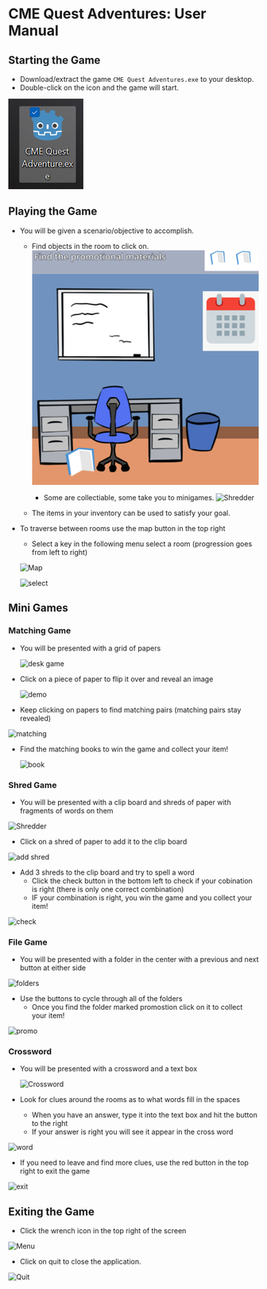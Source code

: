 # CME Quest Adventures: User Manual

## Starting the Game

* Download/extract the game `CME Quest Adventures.exe` to your desktop.
* Double-click on the icon and the game will start.

![Godot Exe](<Screenshot 2023-11-12 194311.png>)

## Playing the Game

* You will be given a scenario/objective to accomplish.
	* Find objects in the room to click on.
	 ![The Room](<Screenshot 2023-11-12 193804.png>)
		* Some are collectiable, some take you to minigames.
![Shredder](https://github.com/Jcarth3w/CME-Quest-Adventures/assets/89651665/db4d45b9-d351-4f5c-90a1-389d94a440c6)

	* The items in your inventory can be used to satisfy your goal.

* To traverse between rooms use the map button in the top right
	* Select a key in the following menu select a room (progression goes from left to right)
  
	![Map](https://github.com/Jcarth3w/CME-Quest-Adventures/assets/89651665/0218a429-f86e-4e49-ab66-48b672302ef1)

	![select](https://github.com/Jcarth3w/CME-Quest-Adventures/assets/89651665/db8ef963-87cb-4557-b8ec-dd2dac7a63ab)



## Mini Games

### Matching Game

* You will be presented with a grid of papers

  ![desk game](https://github.com/Jcarth3w/CME-Quest-Adventures/assets/89651665/4c6d2b44-054a-485e-aa2d-0779ef42337f)

* Click on a piece of paper to flip it over and reveal an image

  ![demo](https://github.com/Jcarth3w/CME-Quest-Adventures/assets/89651665/78790542-7802-4bba-add6-a87cba0b3f55)

* Keep clicking on papers to find matching pairs (matching pairs stay revealed)

![matching](https://github.com/Jcarth3w/CME-Quest-Adventures/assets/89651665/18b52ce1-5567-41b5-8ad0-f1495b84f8f8)

* Find the matching books to win the game and collect your item!

  ![book](https://github.com/Jcarth3w/CME-Quest-Adventures/assets/89651665/212cfdb7-6d43-440b-a943-3cdbd60d7178)


### Shred Game

* You will be presented with a clip board and shreds of paper with fragments of words on them

![Shredder](https://github.com/Jcarth3w/CME-Quest-Adventures/assets/89651665/ca0c26fa-0bd2-449a-b258-ca040a78d8d1)


* Click on a shred of paper to add it to the clip board

![add shred](https://github.com/Jcarth3w/CME-Quest-Adventures/assets/89651665/f5104d5f-e410-49c1-8d98-362b4d137d7f)

* Add 3 shreds to the clip board and try to spell a word
	* Click the check button in the bottom left to check if your cobination is right (there is only one correct combination)
 	* IF your combination is right, you win the game and you collect your item!

![check](https://github.com/Jcarth3w/CME-Quest-Adventures/assets/89651665/551bed1e-1fc0-4eb5-8022-446ef81f4c47)


### File Game

* You will be presented with a folder in the center with a previous and next button at either side

![folders](https://github.com/Jcarth3w/CME-Quest-Adventures/assets/89651665/4bd4b94b-b3d5-4d1b-8399-b5387ed79831)

* Use the buttons to cycle through all of the folders
	* Once you find the folder marked promostion click on it to collect your item!

![promo](https://github.com/Jcarth3w/CME-Quest-Adventures/assets/89651665/257273bc-7203-495d-b810-aad87e6e8471)


### Crossword

* You will be presented with a crossword and a text box

  ![Crossword](https://github.com/Jcarth3w/CME-Quest-Adventures/assets/89651665/d744bfc6-aec1-46aa-bd51-655906c28434)


* Look for clues around the rooms as to what words fill in the spaces
  	* When you have an answer, type it into the text box and hit the button to the right
	* If your answer is right you will see it appear in the cross word

![word](https://github.com/Jcarth3w/CME-Quest-Adventures/assets/89651665/3127f813-687f-4cf4-8293-4b4f064a9262)


* If you need to leave and find more clues, use the red button in the top right to exit the game

![exit](https://github.com/Jcarth3w/CME-Quest-Adventures/assets/89651665/1e1dde65-6c69-48d1-9d1c-f9e2b7a58c8e)

   

## Exiting the Game

* Click the wrench icon in the top right of the screen
  
![Menu](https://github.com/Jcarth3w/CME-Quest-Adventures/assets/89651665/40f6a539-5f2c-45a3-9f8f-eed22a7eeb18)

* Click on quit to close the application.

![Quit](https://github.com/Jcarth3w/CME-Quest-Adventures/assets/89651665/5ccdd16e-fd1f-4466-9ad4-aed14098d3f6)
